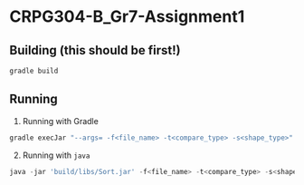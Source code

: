 # CRPG304-B_Gr7-Assignment1

## Building (this should be first!)

```bash
gradle build
```

## Running

1. Running with Gradle

```ps1
gradle execJar "--args= -f<file_name> -t<compare_type> -s<shape_type>"
```

2. Running with `java`

```ps1
java -jar 'build/libs/Sort.jar' -f<file_name> -t<compare_type> -s<shape_type>
```

